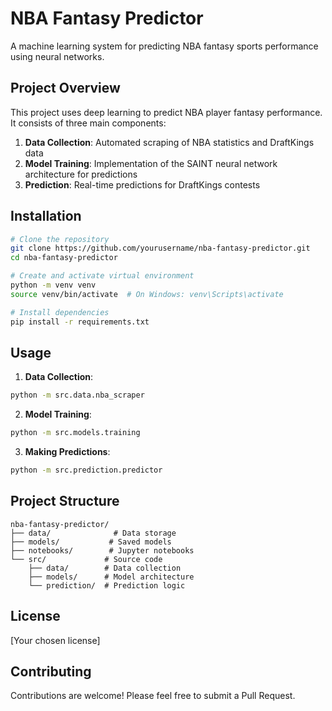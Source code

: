 # NBA Fantasy Predictor

A machine learning system for predicting NBA fantasy sports performance using neural networks.

## Project Overview

This project uses deep learning to predict NBA player fantasy performance. It consists of three main components:

1. **Data Collection**: Automated scraping of NBA statistics and DraftKings data
2. **Model Training**: Implementation of the SAINT neural network architecture for predictions
3. **Prediction**: Real-time predictions for DraftKings contests

## Installation

```bash
# Clone the repository
git clone https://github.com/yourusername/nba-fantasy-predictor.git
cd nba-fantasy-predictor

# Create and activate virtual environment
python -m venv venv
source venv/bin/activate  # On Windows: venv\Scripts\activate

# Install dependencies
pip install -r requirements.txt
```

## Usage

1. **Data Collection**:
```bash
python -m src.data.nba_scraper
```

2. **Model Training**:
```bash
python -m src.models.training
```

3. **Making Predictions**:
```bash
python -m src.prediction.predictor
```

## Project Structure

```
nba-fantasy-predictor/
├── data/              # Data storage
├── models/           # Saved models
├── notebooks/        # Jupyter notebooks
└── src/             # Source code
    ├── data/        # Data collection
    ├── models/      # Model architecture
    └── prediction/  # Prediction logic
```

## License

[Your chosen license]

## Contributing

Contributions are welcome! Please feel free to submit a Pull Request.